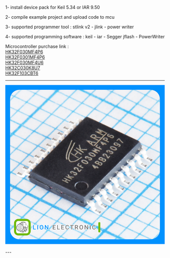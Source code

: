 1- install device pack for Keil 5.34 or IAR 9.50

2- compile example project and upload code to mcu 

3- supported programmer tool : stlink v2 - jlink - power writer

4- supported programming software : keil - iar - Segger jflash - PowerWriter

Microcontroller purchase link :   
      [HK32F030MF4P6](https://lionelectronic.ir/products/2668-HK32F030MF4P6)  
      [HK32F0301MF4P6](https://lionelectronic.ir/products/5533-HK32F0301MF4P6)  
      [HK32F030MF4U6](https://lionelectronic.ir/products/5532-HK32F030MF4U6)  
      [HK32C030K8U7](https://lionelectronic.ir/products/6003-HK32C030K8U7)  
      [HK32F103CBT6](https://lionelectronic.ir/products/6162-HK32F103CBT6)  


---
<p align="center">
  <img src="HK32F030MF4P6/HK32F030MF4P6.jpg" alt="HK32F030MF4P6" width="700">
</p>
---
